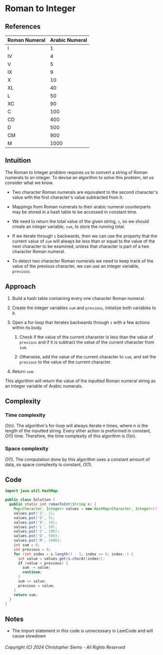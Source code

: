 <!---
Copyright (C) 2024 Christopher Siems - All Rights Reserved

You may use, distribute, and modify this code under the terms of the GNU General Public License 3, which should have been included this file. If not visit: https://www.gnu.org/licenses/gpl-3.0.en.html
--->

# Roman to Integer

## References

Roman Numeral | Arabic Numeral
---|---
I | 1
IV | 4
V | 5
IX | 9
X | 10
XL | 40
L | 50
XC | 90
C | 100
CD | 400
D | 500
CM | 900
M | 1000

## Intuition

The Roman to Integer problem requires us to convert a string of Roman numerals to an integer. To devise an algorithm to solve this problem, let us consider what we know.

- Two character Roman numerals are equivalent to the second character's value with the first character's value subtracted from it.

- Mappings from Roman numerals to their arabic numeral counterparts may be stored in a hash table to be accessed in constant time.

- We need to return the total value of the given string, `s`, so we should create an integer variable, `sum`, to store the running total.

- If we iterate through `s` backwards, then we can use the property that the current value of `sum` will always be less than or equal to the value of the next character to be examined, unless that character is part of a two character Roman numeral.

- To detect two character Roman numerals we need to keep track of the value of the previous character, we can use an integer variable, `previous`.

## Approach

1. Build a hash table containing every one character Roman numeral.

2. Create the integer variables `sum` and `previous`, initialize both variables to `0`.

3. Open a for-loop that iterates backwards through `s` with a few actions within its body.

    1. Check if the value of the current character is less than the value of `previous` and if it is subtract the value of the current character from `sum`.

    2. Otherwise, add the value of the current character to `sum`, and set the `previous` to the value of the current character.

4. Return `sum`.

This algorithm will return the value of the inputted Roman numeral string as an integer variable of Arabic numerals.

## Complexity

### Time complexity

$O(n)$. The algorithm's for-loop will always iterate $n$ times, where $n$ is the length of the inputted string. Every other action is preformed in constant, $O(1)$ time. Therefore, the time complexity of this algorithm is $O(n)$.

### Space complexity

$O(1)$. The computation done by this algorithm uses a constant amount of data, so space complexity is constant, $O(1)$.

## Code

```Java
import java.util.HashMap;

public class Solution {
  public static int romanToInt(String s) {
    Map<Character, Integer> values = new HashMap<Character, Integer>();
    values.put('I', 1);
    values.put('V', 5);
    values.put('X', 10);
    values.put('L', 50);
    values.put('C', 100);
    values.put('D', 500);
    values.put('M', 1000);
    int sum = 0;
    int previous = 0;
    for (int index = s.length() - 1; index >= 0; index--) {
      int value = values.get(s.charAt(index));
      if (value < previous) {
        sum -= value;
        continue;
      }
      sum += value;
      previous = value;
    }
    return sum;
  }
}
```

## Notes

- The import statement in this code is unnecessary in LeetCode and will cause slowdown

###### Copyright (C) 2024 Christopher Siems - All Rights Reserved

